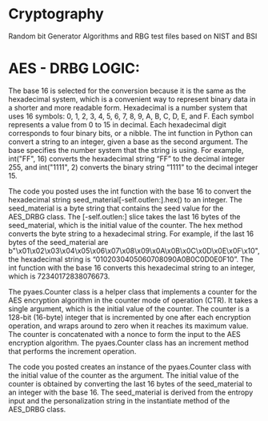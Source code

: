 # Cryptography
Random bit Generator Algorithms and RBG test files based on NIST and BSI

# AES - DRBG LOGIC:

The base 16 is selected for the conversion because it is the same as the hexadecimal system, which is a convenient way to represent binary data in a shorter and more readable form. 
Hexadecimal is a number system that uses 16 symbols: 0, 1, 2, 3, 4, 5, 6, 7, 8, 9, A, B, C, D, E, and F. Each symbol represents a value from 0 to 15 in decimal. 
Each hexadecimal digit corresponds to four binary bits, or a nibble. The int function in Python can convert a string to an integer, given a base as the second argument. 
The base specifies the number system that the string is using. For example, int("FF", 16) converts the hexadecimal string “FF” to the decimal integer 255, and int("1111", 2) 
converts the binary string “1111” to the decimal integer 15.

The code you posted uses the int function with the base 16 to convert the hexadecimal string seed_material[-self.outlen:].hex() to an integer. 
The seed_material is a byte string that contains the seed value for the AES_DRBG class. The [-self.outlen:] slice takes the last 16 bytes of the seed_material, 
which is the initial value of the counter. The hex method converts the byte string to a hexadecimal string. For example, if the last 16 bytes of the seed_material 
are b"\x01\x02\x03\x04\x05\x06\x07\x08\x09\x0A\x0B\x0C\x0D\x0E\x0F\x10", the hexadecimal string is “0102030405060708090A0B0C0D0E0F10”. The int function with 
the base 16 converts this hexadecimal string to an integer, which is 72340172838076673.

The pyaes.Counter class is a helper class that implements a counter for the AES encryption algorithm in the counter mode of operation (CTR). 
It takes a single argument, which is the initial value of the counter. The counter is a 128-bit (16-byte) integer that is incremented by one after 
each encryption operation, and wraps around to zero when it reaches its maximum value. The counter is concatenated with a nonce to form the input to 
the AES encryption algorithm. The pyaes.Counter class has an increment method that performs the increment operation.

The code you posted creates an instance of the pyaes.Counter class with the initial value of the counter as the argument. 
The initial value of the counter is obtained by converting the last 16 bytes of the seed_material to an integer with the base 16. 
The seed_material is derived from the entropy input and the personalization string in the instantiate method of the AES_DRBG class.